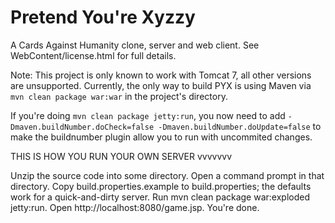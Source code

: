 Pretend You're Xyzzy
===================

A Cards Against Humanity clone, server and web client. See WebContent/license.html for full details.

Note: This project is only known to work with Tomcat 7, all other versions are unsupported. 
Currently, the only way to build PYX is using Maven via ```mvn clean package war:war``` in the project's directory.


If you're doing ```mvn clean package jetty:run```, you now need to add ```-Dmaven.buildNumber.doCheck=false -Dmaven.buildNumber.doUpdate=false``` to make the buildnumber plugin allow you to run with uncommited changes.

THIS IS HOW YOU RUN YOUR OWN SERVER vvvvvvv

Unzip the source code into some directory. Open a command prompt in that directory. Copy build.properties.example to build.properties; the defaults work for a quick-and-dirty server. Run mvn clean package war:exploded jetty:run. Open http://localhost:8080/game.jsp. You're done.
